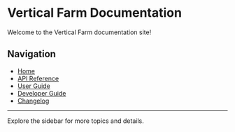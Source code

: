 # Vertical Farm Documentation

Welcome to the Vertical Farm documentation site!

## Navigation

- [Home](index.md)
- [API Reference](api.md)
- [User Guide](user-guide.md)
- [Developer Guide](developer-guide.md)
- [Changelog](changelog.md)

---

Explore the sidebar for more topics and details.
